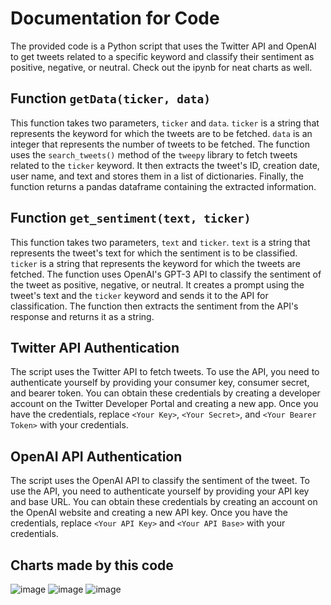 # Documentation for Code

The provided code is a Python script that uses the Twitter API and OpenAI to get tweets related to a specific keyword and classify their sentiment as positive, negative, or neutral. Check out the ipynb for neat charts as well.

## Function `getData(ticker, data)`

This function takes two parameters, `ticker` and `data`. `ticker` is a string that represents the keyword for which the tweets are to be fetched. `data` is an integer that represents the number of tweets to be fetched. The function uses the `search_tweets()` method of the `tweepy` library to fetch tweets related to the `ticker` keyword. It then extracts the tweet's ID, creation date, user name, and text and stores them in a list of dictionaries. Finally, the function returns a pandas dataframe containing the extracted information.

## Function `get_sentiment(text, ticker)`

This function takes two parameters, `text` and `ticker`. `text` is a string that represents the tweet's text for which the sentiment is to be classified. `ticker` is a string that represents the keyword for which the tweets are fetched. The function uses OpenAI's GPT-3 API to classify the sentiment of the tweet as positive, negative, or neutral. It creates a prompt using the tweet's text and the `ticker` keyword and sends it to the API for classification. The function then extracts the sentiment from the API's response and returns it as a string.

## Twitter API Authentication

The script uses the Twitter API to fetch tweets. To use the API, you need to authenticate yourself by providing your consumer key, consumer secret, and bearer token. You can obtain these credentials by creating a developer account on the Twitter Developer Portal and creating a new app. Once you have the credentials, replace `<Your Key>`, `<Your Secret>`, and `<Your Bearer Token>` with your credentials.

## OpenAI API Authentication

The script uses the OpenAI API to classify the sentiment of the tweet. To use the API, you need to authenticate yourself by providing your API key and base URL. You can obtain these credentials by creating an account on the OpenAI website and creating a new API key. Once you have the credentials, replace `<Your API Key>` and `<Your API Base>` with your credentials.

## Charts made by this code
![image](https://user-images.githubusercontent.com/99166566/235082836-5b6fb607-b50a-4d50-84c2-2e9b12c4756b.png)
![image](https://user-images.githubusercontent.com/99166566/235082853-35d4738a-e0c0-4a83-b480-4c6be709192a.png)
![image](https://user-images.githubusercontent.com/99166566/235082864-19285a17-3208-4886-8bf1-1661eb8f33dc.png)




